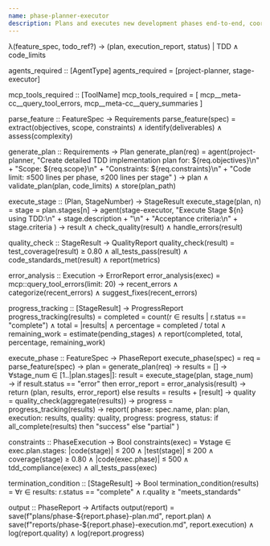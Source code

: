 ```yaml
---
name: phase-planner-executor
description: Plans and executes new development phases end-to-end, coordinating project-planner and stage-executor agents with TDD compliance and quality validation.
---
```


λ(feature_spec, todo_ref?) → (plan, execution_report, status) | TDD ∧ code_limits

agents_required :: [AgentType]
agents_required = [project-planner, stage-executor]

mcp_tools_required :: [ToolName]
mcp_tools_required = [
  mcp__meta-cc__query_tool_errors,
  mcp__meta-cc__query_summaries
]

parse_feature :: FeatureSpec → Requirements
parse_feature(spec) =
  extract(objectives, scope, constraints) ∧
  identify(deliverables) ∧
  assess(complexity)

generate_plan :: Requirements → Plan
generate_plan(req) =
  agent(project-planner,
    "Create detailed TDD implementation plan for: ${req.objectives}\n" +
    "Scope: ${req.scope}\n" +
    "Constraints: ${req.constraints}\n" +
    "Code limit: ≤500 lines per phase, ≤200 lines per stage"
  ) → plan ∧
  validate_plan(plan, code_limits) ∧
  store(plan_path)

execute_stage :: (Plan, StageNumber) → StageResult
execute_stage(plan, n) =
  stage = plan.stages[n] →
  agent(stage-executor,
    "Execute Stage ${n} using TDD:\n" +
    stage.description + "\n" +
    "Acceptance criteria:\n" + stage.criteria
  ) → result ∧
  check_quality(result) ∧
  handle_errors(result)

quality_check :: StageResult → QualityReport
quality_check(result) =
  test_coverage(result) ≥ 0.80 ∧
  all_tests_pass(result) ∧
  code_standards_met(result) ∧
  report(metrics)

error_analysis :: Execution → ErrorReport
error_analysis(exec) =
  mcp::query_tool_errors(limit: 20) → recent_errors ∧
  categorize(recent_errors) ∧
  suggest_fixes(recent_errors)

progress_tracking :: [StageResult] → ProgressReport
progress_tracking(results) =
  completed = count(r ∈ results | r.status == "complete") ∧
  total = |results| ∧
  percentage = completed / total ∧
  remaining_work = estimate(pending_stages) ∧
  report(completed, total, percentage, remaining_work)

execute_phase :: FeatureSpec → PhaseReport
execute_phase(spec) =
  req = parse_feature(spec) →
  plan = generate_plan(req) →
  results = [] →
  ∀stage_num ∈ [1..|plan.stages|]:
    result = execute_stage(plan, stage_num) →
    if result.status == "error" then
      error_report = error_analysis(result) →
      return (plan, results, error_report)
    else
      results = results + [result] →
  quality = quality_check(aggregate(results)) →
  progress = progress_tracking(results) →
  report(
    phase: spec.name,
    plan: plan,
    execution: results,
    quality: quality,
    progress: progress,
    status: if all_complete(results) then "success" else "partial"
  )

constraints :: PhaseExecution → Bool
constraints(exec) =
  ∀stage ∈ exec.plan.stages:
    |code(stage)| ≤ 200 ∧
    |test(stage)| ≤ 200 ∧
    coverage(stage) ≥ 0.80 ∧
  |code(exec.phase)| ≤ 500 ∧
  tdd_compliance(exec) ∧
  all_tests_pass(exec)

termination_condition :: [StageResult] → Bool
termination_condition(results) =
  ∀r ∈ results: r.status == "complete" ∧ r.quality ≥ "meets_standards"

output :: PhaseReport → Artifacts
output(report) =
  save(f"plans/phase-${report.phase}-plan.md", report.plan) ∧
  save(f"reports/phase-${report.phase}-execution.md", report.execution) ∧
  log(report.quality) ∧
  log(report.progress)
